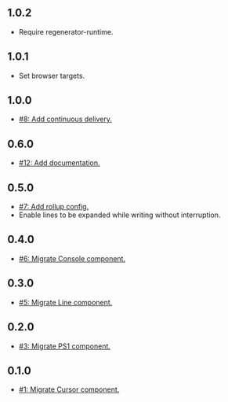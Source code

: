 ## 1.0.2
* Require regenerator-runtime.

## 1.0.1
* Set browser targets.

## 1.0.0
* [#8: Add continuous delivery.](https://github.com/haensl/react-component-console/issues/8)

## 0.6.0
* [#12: Add documentation.](https://github.com/haensl/react-component-console/issues/12)

## 0.5.0
* [#7: Add rollup config.](https://github.com/haensl/react-component-console/issues/7)
* Enable lines to be expanded while writing without interruption.

## 0.4.0
* [#6: Migrate Console component.](https://github.com/haensl/react-component-console/issues/6)

## 0.3.0
* [#5: Migrate Line component.](https://github.com/haensl/react-component-console/issues/5)

## 0.2.0
* [#3: Migrate PS1 component.](https://github.com/haensl/react-component-console/issues/3)

## 0.1.0
* [#1: Migrate Cursor component.](https://github.com/haensl/react-component-console/issues/1)
